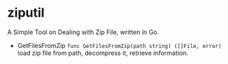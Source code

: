 # ziputil


A Simple Tool on Dealing with Zip File, written in Go.


- GetFilesFromZip
`func GetFilesFromZip(path string) ([]File, error)`
load zip file from path, decompress it, retrieve information.
